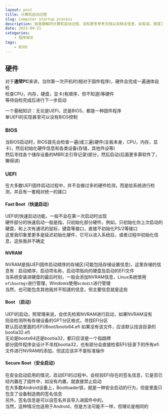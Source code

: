 ```yaml
---
layout: post
title: 计算机启动过程
slug: Computer startup process
description: 自我理解的计算机启动过程，没有更多参考文档以及相关信息，如有误，我错了，啥时候改，看心情。
date: 2023-09-21
categories: 
    - 程序相关
tags: 
    - BIOS
---
```

## 硬件

对于**通常PC**来讲，当你第一次开机时(相对于固件程序)，硬件会完成一遍通体自检  
检查CPU，内存，硬盘，显卡(有顺序，但不知道)等硬件  
等待自检完成后进行下一步启动

一个基础知识：无论是UEFI，还是BIOS，都是一种固件程序  
单UEFI的实现甚至可以没有BIOS控制

### BIOS

当BIOS启动时，BIOS首先会检查一遍(或三遍)硬件(主板本身，CPU，内存，显卡)，然后初始化硬件信息和各类设备(存储，其他外设等)  
然后寻找各个储存设备的MBR(主引导记录)部分，然后启动(后面更多算软件了，懒得讲)

### UEFI

在大多数UEFI固件启动过程中，并不会做过多的硬件检测，而是给系统进行检测，并且有一套相对统一的接口

#### Fast Boot（快速启动）

UEFI的快速启动功能，一般不会在第一次启动时出现  
硬件部分的快速启动一般是指，只初始化部分硬件，例如，只初始化你上次启动的硬盘，和上次有通讯的鼠标，键盘等接口，直接不初始化PS/2等接口  
这里我印象里更多是延迟初始化硬件，它可以进入系统后，或者过程中初始化信息，这些我并不确定  

#### NVRAM

NVRAM是指UEFI固件启动顺序的存储区(可能包括存储设置信息)，这里存储的信息有：启动顺序，启动项名称，启动项指向的硬盘及启动的EFI文件  
当系统安装进硬盘的最后时刻，一般会添加NVRAM信息，Linux系统使用`efibootmgr`进行管理，Windows使用`bcdedit`进行管理  
当然，也可能包含其他我并不知道的信息，但主要信息就是这些

#### Boot （启动）

UEFI的启动，照常理来说，会优先检索NVRAM进行启动，如果NVRAM没有  
则会检测所有存储设备的GPT分区格式，寻找EFI分区  
默认启动里面的/EFI/Boot/bootx64.efi 如果没有该文件，应该默认找该目录的bootia32.efi  
无论是bootx64还是bootia32，都只应该是一个指路牌  
部分固件程序会设计不寻找bootia32，也有部分会直接检索EFI/目录下的所有efi文件进行NVRAM的添加，但这应该并不是标准操作

#### Secure Boot（安全启动）

在安全启动启用的情况，启动EFI的过程中，会校验EFI存在的签名信息，它是否已经内置在了固件中，如没有内置，就直接禁止启动  
在大多数Android设备上，Bootloader锁，就是一种安全启动的行为，但是里面只包含了设备制造商的签名信息  
另外，签名信息是可以自签名并且导入进固件中的。  
当然，这种情况也适用于Android，但是方法可能不一样，但理论是相同的
